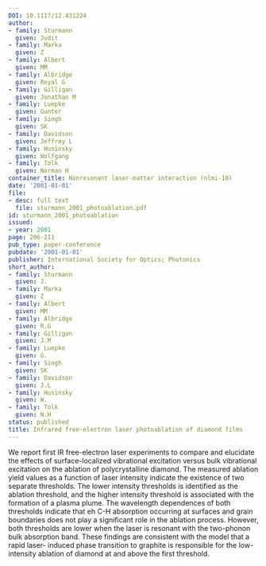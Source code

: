 ```yaml
---
DOI: 10.1117/12.431224
author:
- family: Sturmann
  given: Judit
- family: Marka
  given: Z
- family: Albert
  given: MM
- family: Albridge
  given: Royal G
- family: Gilligan
  given: Jonathan M
- family: Luepke
  given: Gunter
- family: Singh
  given: SK
- family: Davidson
  given: Jeffrey L
- family: Husinsky
  given: Wolfgang
- family: Tolk
  given: Norman H
container_title: Nonresonant laser-matter interaction (nlmi-10)
date: '2001-01-01'
file:
- desc: full text
  file: sturmann_2001_photoablation.pdf
id: sturmann_2001_photoablation
issued:
- year: 2001
page: 206-211
pub_type: paper-conference
pubdate: '2001-01-01'
publisher: International Society for Optics; Photonics
short_author:
- family: Sturmann
  given: J.
- family: Marka
  given: Z
- family: Albert
  given: MM
- family: Albridge
  given: R.G
- family: Gilligan
  given: J.M
- family: Luepke
  given: G.
- family: Singh
  given: SK
- family: Davidson
  given: J.L
- family: Husinsky
  given: W.
- family: Tolk
  given: N.H
status: published
title: Infrared free-electron laser photoablation of diamond films
---
```

We report first IR free-electron laser experiments to compare and elucidate the effects of surface-localized vibrational excitation versus bulk vibrational excitation on the ablation of polycrystalline diamond. The measured ablation yield values as a function of laser intensity indicate the existence of two separate thresholds. The lower intensity thresholds is identified as the ablation threshold, and the higher intensity threshold is associated with the formation of a plasma plume. The wavelength dependences of both thresholds indicate that eh C-H absorption occurring at surfaces and grain boundaries does not play a significant role in the ablation process. However, both thresholds are lower when the laser is resonant with the two-phonon bulk absorption band. These findings are consistent with the model that a rapid laser- induced phase transition to graphite is responsible for the low-intensity ablation of diamond at and above the first threshold.
